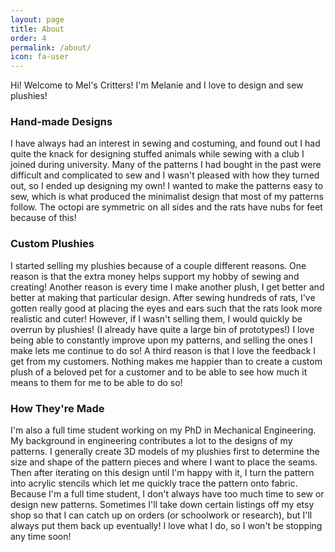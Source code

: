 ```yaml
---
layout: page
title: About
order: 4
permalink: /about/
icon: fa-user
---
```

Hi! Welcome to Mel's Critters! I'm Melanie and I love to design and sew plushies!

### Hand-made Designs
I have always had an interest in sewing and costuming, and found out I had quite the knack for designing stuffed animals while sewing with a club I joined during university.  Many of the patterns I had bought in the past were difficult and complicated to sew and I wasn't pleased with how they turned out, so I ended up designing my own! I wanted to make the patterns easy to sew, which is what produced the minimalist design that most of my patterns follow. The octopi are symmetric on all sides and the rats have nubs for feet because of this!

### Custom Plushies

I started selling my plushies because of a couple different reasons. One reason is that the extra money helps support my hobby of sewing and creating! Another reason is every time I make another plush, I get better and better at making that particular design. After sewing hundreds of rats, I've gotten really good at placing the eyes and ears such that the rats look more realistic and cuter! However, if I wasn't selling them, I would quickly be overrun by plushies! (I already have quite a large bin of prototypes!) I love being able to constantly improve upon my patterns, and selling the ones I make lets me continue to do so! A third reason is that I love the feedback I get from my customers. Nothing makes me happier than to create a custom plush of a beloved pet for a customer and to be able to see how much it means to them for me to be able to do so!

### How They're Made

I'm also a full time student working on my PhD in Mechanical Engineering. My background in engineering contributes a lot to the designs of my patterns. I generally create 3D models of my plushies first to determine the size and shape of the pattern pieces and where I want to place the seams. Then after iterating on this design until I'm happy with it, I turn the pattern into acrylic stencils which let me quickly trace the pattern onto fabric. Because I'm a full time student, I don't always have too much time to sew or design new patterns. Sometimes I'll take down certain listings off my etsy shop so that I can catch up on orders (or schoolwork or research), but I'll always put them back up eventually! I love what I do, so I won't be stopping any time soon!
